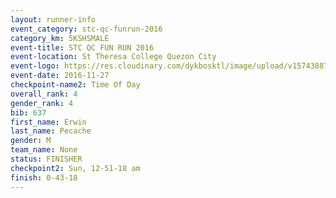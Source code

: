 ```yaml
---
layout: runner-info 
event_category: stc-qc-funrun-2016 
category_km: 5KSHSMALE 
event-title: STC QC FUN RUN 2016 
event-location: St Theresa College Quezon City 
event-logo: https://res.cloudinary.com/dykbosktl/image/upload/v1574388789/Logo/Fun_Run_Poster_tgejen.jpg 
event-date: 2016-11-27 
checkpoint-name2: Time Of Day 
overall_rank: 4
gender_rank: 4
bib: 637
first_name: Erwin
last_name: Pecache
gender: M
team_name: None
status: FINISHER
checkpoint2: Sun, 12-51-18 am
finish: 0-43-18
---
```

